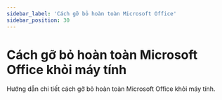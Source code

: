 ```yaml
---
sidebar_label: 'Cách gỡ bỏ hoàn toàn Microsoft Office'
sidebar_position: 30
---
```


# Cách gỡ bỏ hoàn toàn Microsoft Office khỏi máy tính

Hướng dẫn chi tiết cách gỡ bỏ hoàn toàn Microsoft Office khỏi máy tính.